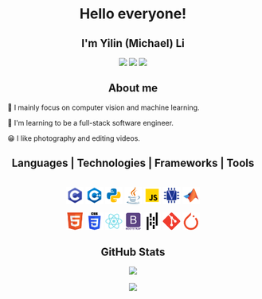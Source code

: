<h1 align="center" color=purple>Hello everyone!</h1>
<h2 align="center">I'm Yilin (Michael) Li</h2>

<p align="center">
  <a href="https://www.instagram.com/yessy_qaq/"><img src="https://img.shields.io/badge/car_instagram-%23E4405F.svg?&style=for-the-badge&logo=instagram&logoColor=white" height=25></a>
  <a href="https://www.linkedin.com/in/yilinli-um/">
    <img src="https://img.shields.io/badge/LinkedIn-%230077B5.svg?&style=for-the-badge&logo=linkedin&logoColor=white" height=25></a>
<a href="https://yilinli-um.com/">
    <img src="https://img.shields.io/badge/My%20portfolio-8A2BE2" height=25></a>
</p>

<h2 align="center">About me</h2>

:telescope: I mainly focus on computer vision and machine learning.

:evergreen_tree: I'm learning to be a full-stack software engineer.

:grin: I like photography and editing videos.

<h2 align="center">Languages | Technologies | Frameworks | Tools</h2>

<p align="center">
  	</br>
  	<code><img title="C" height="35" src="./icons/c.svg"></code>
  	<code><img title="C++" height="35" src="./icons/c++.svg"></code>
  	<code><img title="Python" height="35" src="./icons/python.svg"></code>
  	<code><img title="Java" height="35" src="./icons/java.svg"></code>
  	<code><img title="JavaScript" height="35" src="./icons/javascript.svg"></code>
	<code><img title="Verilog" height="35" src="./icons/verilog.svg"></code>
	<code><img title="MATLAB" height="35" src="./icons/matlab.svg"></code>
</p>
<p align="center">
    <code><img title="HTML" height="35" src="./icons/html.svg"></code>
    <code><img title="CSS" height="35" src="./icons/css.svg"></code>
    <code><img title="ReactJS" height="35" src="./icons/react.svg"></code>
  	<code><img title="BootStrap" height="35" src="./icons/bootstrap.svg"></code>
  	<code><img title="pandas" height="35" src="./icons/pandas.svg"></code>
  	<code><img title="Git" height="35" src="./icons/git.svg"></code>
    <code><img title="PyTorch" height="35" src="./icons/pytorch.svg"></code>
</p>




<h2 align="center">GitHub Stats</h2>

<p align=center>
  <img src="https://github-readme-stats-pi-vert.vercel.app/api?username=Phantom-eva&show_icons=true&theme=vision-friendly-dark">
</p>

<p align=center>
  <img src="https://github-readme-stats-pi-vert.vercel.app/api/top-langs/?username=Phantom-eva">
</p>
